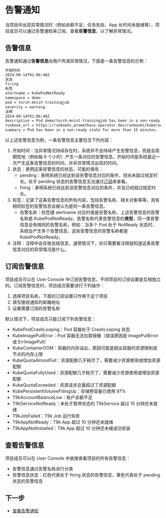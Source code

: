 # 告警通知

当项目中出现异常情况时（例如余额不足、任务失败、App 长时间未就绪等），项目成员可以通过告警通知来订阅、查看**告警信息**，以了解异常情况。

## 告警信息

告警通知通过**告警信息**向用户传递异常情况，下面是一条告警信息的示例：

```txt
开始时间
2024-09-14T01:06:48Z
状态
firing
标签
alertname = KubePodNotReady
namespace = demo
pod = torch-mnist-trainingjob
severity = warning
注释
2024-09-14T01:06:48Z
description = Pod demo/torch-mnist-trainingjob has been in a non-ready state for longer than 15 minutes.
runbook_url = https://runbooks.prometheus-operator.dev/runbooks/kubernetes/kubepodnotready
summary = Pod has been in a non-ready state for more than 15 minutes.
```

以上述告警信息为例，一条告警信息主要包含下列内容：

1. 开始时间：当异常情况持续存在时，系统并不会持续产生告警信息，而是会周期性地（例如每 6 个小时）产生一条对应的告警信息。开始时间是系统最近一次产生这条告警信息的时间，并非异常情况出现的时间。
1. 状态：表明这条告警信息的状态，可能的值有：
    * pending：表明系统已经达到该告警信息对应的条件，但尚未超过规定时长。处于 pending 状态的告警信息无法通过[订阅](#订阅告警信息)来查看。
    * firing：表明系统已经达到该告警信息对应的条件，并且已经超过规定时长。
1. 标签：记录了这条告警信息的所有内容，包括告警名称、相关对象等等，具有相同标签的告警信息会被认为是同一条告警信息。
    * 告警名称：标签键 alertname 对应的值是告警名称，上述告警信息的告警名称是 KubePodNotReady。告警名称代表告警信息的**类型**，同一类告警信息会有相同的告警名称，例如：当多个 Pod 处于 NotReady 状态时，系统会产生多个告警信息，这些告警信息的告警名称都是 KubePodNotReady。
1. 注释：注释中会存放总结信息，通常情况下，你只需要看注释就知道这条告警信息对应的异常情况是什么。

## 订阅告警信息

项目成员可以在 User Console 中订阅告警信息，不同项目的订阅设置是互相独立的。订阅告警信息时，项目成员需要进行下列操作：

1. 选择项目名称，下面的订阅设置只作用于这个项目
2. 填写接收通知的邮箱地址
3. 设置需要订阅的告警名称

默认情况下，项目成员只能订阅下列告警信息：

- KubePodCrashLooping：Pod 容器处于 CrashLooping 状态
- KubeImagePullError：Pod 容器无法拉取镜像（错误原因是 ImagePullError 或 ErrImagePull）
- KubeContainerOOM：容器的内存溢出，原因可能是超出容器的资源限制或节点的内存上限
- KubeQuotaAlmostFull：资源配额几乎耗尽了，需要减少资源使用或增加资源配额
- KubeQuotaFullyUsed：资源配额几乎耗尽了，需要减少资源使用或增加资源配额
- KubeQuotaExceeded：资源请求总量超过了资源配额
- KubePersistentVolumeFillingUp：存储卷容量已使用 97%
- T9kAccountBalanceLow：账户余额不足
- T9kServiceNotReady：未处于暂停状态的 T9kService 超过 15 分钟还未就绪
- T9kJobFailed：T9k Job 运行失败
- T9kAppNotReady：T9k App 超过 10 分钟还未就绪
- T9kAppNotInstalled：T9k App 超过 10 分钟还未被成功安装

## 查看告警信息

项目成员可以在 User Console 中直接查看项目的所有告警信息：

- 告警信息通过告警名称进行分类
- 告警信息状态：红色代表处于 firing 状态的告警信息，黄色代表处于 pending 状态的告警信息

## 下一步

- [查看告警通知](../guide/account/alert-notification.md)
